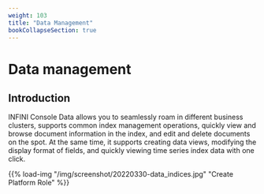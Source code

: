 ```yaml
---
weight: 103
title: "Data Management"
bookCollapseSection: true
---
```


# Data management

## Introduction

INFINI Console Data allows you to seamlessly roam in different business clusters, supports common index management operations, quickly view and browse document information in the index, and edit and delete documents on the spot. At the same time, it supports creating data views, modifying the display format of fields, and quickly viewing time series index data with one click.

{{% load-img "/img/screenshot/20220330-data_indices.jpg" "Create Platform Role" %}}
